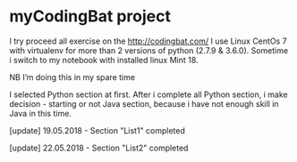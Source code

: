 # myCodingBat project

I try proceed all exercise on the http://codingbat.com/ 
I use Linux CentOs 7 with virtualenv for more than 2 versions of python (2.7.9 & 3.6.0). Sometime i switch to my notebook with installed linux Mint 18. 

NB I’m doing this in my spare time

I selected Python section at first. After i complete all Python section, i make decision - starting or not Java section, because i have not enough skill in Java in this time.

[update] 19.05.2018 - Section "List1" completed

[update] 22.05.2018 - Section "List2" completed
